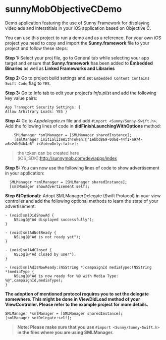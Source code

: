# sunnyMobObjectiveCDemo
Demo application featuring the use of Sunny Framework for displaying video ads and interstitials in your iOS application based on Objective C.

You can use this project to run a demo and as a reference. 
For your own iOS project you need to copy and import the **Sunny.framework** file to your project and follow these steps:

**Step 1:** Select your proj file, go to General tab while selecting your app target and ensure that **Sunny.framework** has been added to **Embedded Binaries** as well as **Linked Frameworks and Libraries**

**Step 2:** Go to project build settings and set ``Embedded Content Contains Swift Code`` flag to ``YES``.

**Step 3:** Go to Info tab to edit your project’s *Info.plist* and add the following key value pairs:

	
	App Transport Security Settings: {
	Allow Arbitrary Loads: YES }
	

**Step 4:** Go to *Appdelegate.m* file and add ``#import <Sunny/Sunny-Swift.h>``. Add the following lines of code in **didFinishLaunchingWithOptions** method:
        
        
        SMLManager *smlManager = [SMLManager sharedInstance];
        [smlManager initializeWithToken:@"1ebbd869-0d6d-44f1-a974-a6e2db04b4a6" isVideoOnly:false];
        
        
 > the token can be created here (iOS_SDK):http://sunnymob.com/dev/apps/index
 
**Step 5:** You can now use the following lines of code to show advertisement in your application:
    	
      SMLManager *smlManager = [SMLManager sharedInstance];
      [smlManager showAdvertisement:self];

**Step 6(Optional):** Adopt SMLManagerDelegate (Swift Protocol) in your view controller and add the following optional methods to learn the state of your advertisement:
	
	- (void)smlDidShowAd {
	    NSLog(@"Ad displayed successfully");
	}

	- (void)smlAdNotReady {
	    NSLog(@"Ad is not ready yet");
	}

	- (void)smlAdClosed {
	    NSLog(@"Ad closed by user");
	}

	- (void)smlAdIsNowReady:(NSString *)campaignId mediaType:(NSString *)mediaType {
	    NSLog(@"Ad is now ready for %@ with Media Type: %@",campaignId,mediaType);
	}

**The adoption of mentioned protocol requires you to set the delegate somewhere. This might be done in ViewDidLoad method of your ViewController. Please refer to the example project for more details.**

	SMLManager *smlManager = [SMLManager sharedInstance];
	[smlManager setDelegate:self];

> **Note: Please make sure that you use ``#import <Sunny/Sunny-Swift.h>`` in the files where you are using SMLManager.**
